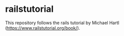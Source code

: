 # railstutorial
This repository follows the rails tutorial by Michael Hartl (https://www.railstutorial.org/book/).
